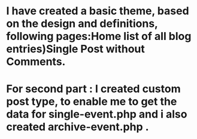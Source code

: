 # I  have created a basic theme, based on the design and definitions, following pages:Home list of all blog entries)Single Post without Comments.


# For second part : I  created custom post type, to enable me to  get the data for  single-event.php and i also created archive-event.php . 